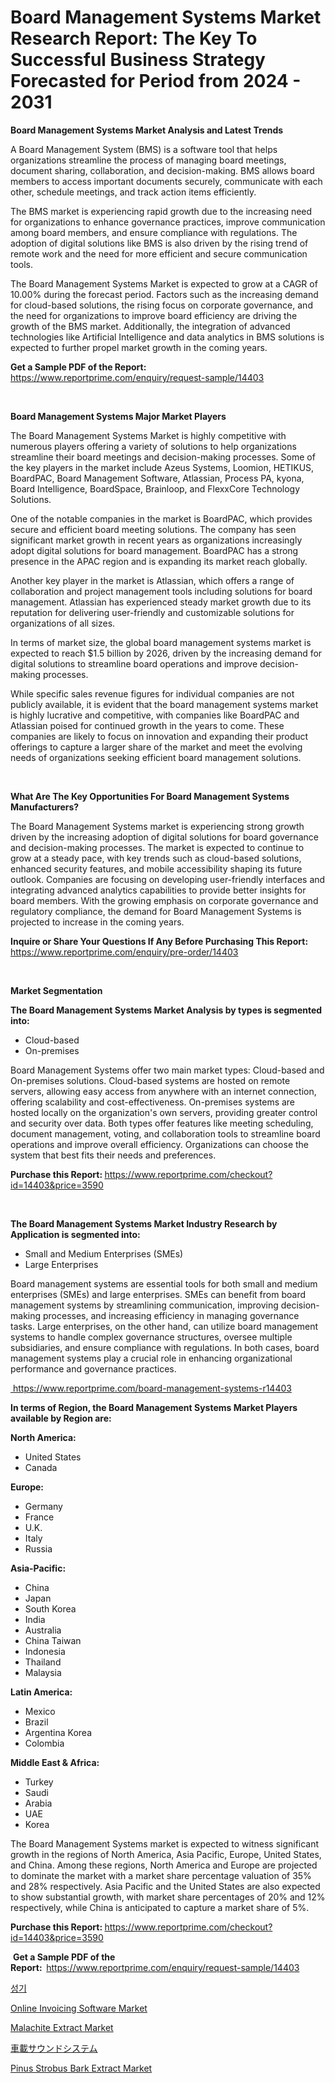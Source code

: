 <p><h1>Board Management Systems Market Research Report: The Key To Successful Business Strategy Forecasted for Period from 2024 - 2031</h1></p><p><strong>Board Management Systems Market Analysis and Latest Trends</strong></p>
<p><p>A Board Management System (BMS) is a software tool that helps organizations streamline the process of managing board meetings, document sharing, collaboration, and decision-making. BMS allows board members to access important documents securely, communicate with each other, schedule meetings, and track action items efficiently. </p><p>The BMS market is experiencing rapid growth due to the increasing need for organizations to enhance governance practices, improve communication among board members, and ensure compliance with regulations. The adoption of digital solutions like BMS is also driven by the rising trend of remote work and the need for more efficient and secure communication tools.</p><p>The Board Management Systems Market is expected to grow at a CAGR of 10.00% during the forecast period. Factors such as the increasing demand for cloud-based solutions, the rising focus on corporate governance, and the need for organizations to improve board efficiency are driving the growth of the BMS market. Additionally, the integration of advanced technologies like Artificial Intelligence and data analytics in BMS solutions is expected to further propel market growth in the coming years.</p></p>
<p><strong>Get a Sample PDF of the Report:&nbsp;</strong> <a href="https://www.reportprime.com/enquiry/request-sample/14403">https://www.reportprime.com/enquiry/request-sample/14403</a></p>
<p>&nbsp;</p>
<p><strong>Board Management Systems Major Market Players</strong></p>
<p><p>The Board Management Systems Market is highly competitive with numerous players offering a variety of solutions to help organizations streamline their board meetings and decision-making processes. Some of the key players in the market include Azeus Systems, Loomion, HETIKUS, BoardPAC, Board Management Software, Atlassian, Process PA, kyona, Board Intelligence, BoardSpace, Brainloop, and FlexxCore Technology Solutions.</p><p>One of the notable companies in the market is BoardPAC, which provides secure and efficient board meeting solutions. The company has seen significant market growth in recent years as organizations increasingly adopt digital solutions for board management. BoardPAC has a strong presence in the APAC region and is expanding its market reach globally.</p><p>Another key player in the market is Atlassian, which offers a range of collaboration and project management tools including solutions for board management. Atlassian has experienced steady market growth due to its reputation for delivering user-friendly and customizable solutions for organizations of all sizes.</p><p>In terms of market size, the global board management systems market is expected to reach $1.5 billion by 2026, driven by the increasing demand for digital solutions to streamline board operations and improve decision-making processes.</p><p>While specific sales revenue figures for individual companies are not publicly available, it is evident that the board management systems market is highly lucrative and competitive, with companies like BoardPAC and Atlassian poised for continued growth in the years to come. These companies are likely to focus on innovation and expanding their product offerings to capture a larger share of the market and meet the evolving needs of organizations seeking efficient board management solutions.</p></p>
<p>&nbsp;</p>
<p><strong>What Are The Key Opportunities For Board Management Systems Manufacturers?</strong></p>
<p><p>The Board Management Systems market is experiencing strong growth driven by the increasing adoption of digital solutions for board governance and decision-making processes. The market is expected to continue to grow at a steady pace, with key trends such as cloud-based solutions, enhanced security features, and mobile accessibility shaping its future outlook. Companies are focusing on developing user-friendly interfaces and integrating advanced analytics capabilities to provide better insights for board members. With the growing emphasis on corporate governance and regulatory compliance, the demand for Board Management Systems is projected to increase in the coming years.</p></p>
<p><strong>Inquire or Share Your Questions If Any Before Purchasing This Report:</strong> <a href="https://www.reportprime.com/enquiry/pre-order/14403">https://www.reportprime.com/enquiry/pre-order/14403</a></p>
<p>&nbsp;</p>
<p><strong>Market Segmentation</strong></p>
<p><strong>The Board Management Systems Market Analysis by types is segmented into:</strong></p>
<p><ul><li>Cloud-based</li><li>On-premises</li></ul></p>
<p><p>Board Management Systems offer two main market types: Cloud-based and On-premises solutions. Cloud-based systems are hosted on remote servers, allowing easy access from anywhere with an internet connection, offering scalability and cost-effectiveness. On-premises systems are hosted locally on the organization's own servers, providing greater control and security over data. Both types offer features like meeting scheduling, document management, voting, and collaboration tools to streamline board operations and improve overall efficiency. Organizations can choose the system that best fits their needs and preferences.</p></p>
<p><strong>Purchase this Report:&nbsp;</strong><a href="https://www.reportprime.com/checkout?id=14403&price=3590">https://www.reportprime.com/checkout?id=14403&price=3590</a></p>
<p>&nbsp;</p>
<p><strong>The Board Management Systems Market Industry Research by Application is segmented into:</strong></p>
<p><ul><li>Small and Medium Enterprises (SMEs)</li><li>Large Enterprises</li></ul></p>
<p><p>Board management systems are essential tools for both small and medium enterprises (SMEs) and large enterprises. SMEs can benefit from board management systems by streamlining communication, improving decision-making processes, and increasing efficiency in managing governance tasks. Large enterprises, on the other hand, can utilize board management systems to handle complex governance structures, oversee multiple subsidiaries, and ensure compliance with regulations. In both cases, board management systems play a crucial role in enhancing organizational performance and governance practices.</p></p>
<p><a href="https://www.reportprime.com/board-management-systems-r14403">&nbsp;https://www.reportprime.com/board-management-systems-r14403</a></p>
<p><strong>In terms of Region, the Board Management Systems Market Players available by Region are:</strong></p>
<p>
    <p> <strong> North America: </strong>
        <ul>
            <li>United States</li>
            <li>Canada</li>
        </ul>
        </p> 
    <p> <strong> Europe: </strong>
        <ul>
            <li>Germany</li>
            <li>France</li>
            <li>U.K.</li>
            <li>Italy</li>
            <li>Russia</li>
        </ul>
        </p> 
    <p> <strong> Asia-Pacific: </strong>
        <ul>
            <li>China</li>
            <li>Japan</li>
            <li>South Korea</li>
            <li>India</li>
            <li>Australia</li>
            <li>China Taiwan</li>
            <li>Indonesia</li>
            <li>Thailand</li>
            <li>Malaysia</li>
        </ul>
        </p> 
    <p> <strong> Latin America: </strong>
        <ul>
            <li>Mexico</li>
            <li>Brazil</li>
            <li>Argentina Korea</li>
            <li>Colombia</li>
        </ul>
        </p> 
    <p> <strong> Middle East & Africa: </strong>
        <ul>
            <li>Turkey</li>
            <li>Saudi</li>
            <li>Arabia</li>
            <li>UAE</li>
            <li>Korea</li>
        </ul>
    </p>
    </p>
<p><p>The Board Management Systems market is expected to witness significant growth in the regions of North America, Asia Pacific, Europe, United States, and China. Among these regions, North America and Europe are projected to dominate the market with a market share percentage valuation of 35% and 28% respectively. Asia Pacific and the United States are also expected to show substantial growth, with market share percentages of 20% and 12% respectively, while China is anticipated to capture a market share of 5%.</p></p>
<p><strong>Purchase this Report: </strong><a href="https://www.reportprime.com/checkout?id=14403&price=3590">https://www.reportprime.com/checkout?id=14403&price=3590</a></p>
<p>&nbsp;<strong>Get a Sample PDF of the Report:&nbsp;&nbsp;</strong><a href="https://www.reportprime.com/enquiry/request-sample/14403">https://www.reportprime.com/enquiry/request-sample/14403</a></p>
<p><strong></strong></p>
<p><p><a href="https://github.com/mpodehpw07370073/Market-Research-Report-List-1/blob/main/674335223099.md">성기</a></p><p><a href="https://github.com/juniordelafrance/Market-Research-Report-List-2/blob/main/online-invoicing-software-market.md">Online Invoicing Software Market</a></p><p><a href="https://issuu.com/reportprime-2/docs/malachite-extract-market-size-2030.pptx">Malachite Extract Market</a></p><p><a href="https://github.com/moulafa/Market-Research-Report-List-1/blob/main/293432425337.md">車載サウンドシステム</a></p><p><a href="https://issuu.com/reportprime-2/docs/pinus-strobus-bark-extract-market-size-2030.pptx">Pinus Strobus Bark Extract Market</a></p></p>